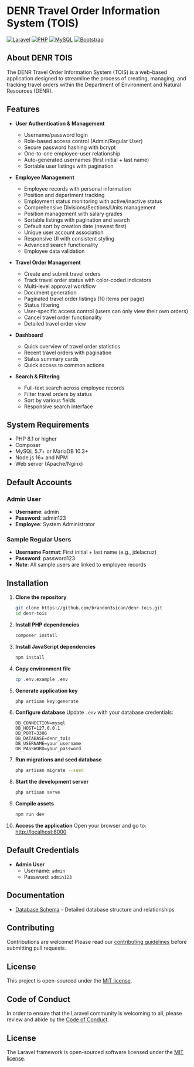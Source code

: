 # DENR Travel Order Information System (TOIS)

[![Laravel](https://img.shields.io/badge/Laravel-FF2D20?style=for-the-badge&logo=laravel&logoColor=white)](https://laravel.com)
[![PHP](https://img.shields.io/badge/PHP-777BB4?style=for-the-badge&logo=php&logoColor=white)](https://www.php.net/)
[![MySQL](https://img.shields.io/badge/MySQL-005C84?style=for-the-badge&logo=mysql&logoColor=white)](https://www.mysql.com/)
[![Bootstrap](https://img.shields.io/badge/Bootstrap-563D7C?style=for-the-badge&logo=bootstrap&logoColor=white)](https://getbootstrap.com/)

## About DENR TOIS

The DENR Travel Order Information System (TOIS) is a web-based application designed to streamline the process of creating, managing, and tracking travel orders within the Department of Environment and Natural Resources (DENR).

## Features

- **User Authentication & Management**
  - Username/password login
  - Role-based access control (Admin/Regular User)
  - Secure password hashing with bcrypt
  - One-to-one employee-user relationship
  - Auto-generated usernames (first initial + last name)
  - Sortable user listings with pagination

- **Employee Management**
  - Employee records with personal information
  - Position and department tracking
  - Employment status monitoring with active/inactive status
  - Comprehensive Divisions/Sections/Units management
  - Position management with salary grades
  - Sortable listings with pagination and search
  - Default sort by creation date (newest first)
  - Unique user account association
  - Responsive UI with consistent styling
  - Advanced search functionality
  - Employee data validation

- **Travel Order Management**
  - Create and submit travel orders
  - Track travel order status with color-coded indicators
  - Multi-level approval workflow
  - Document generation
  - Paginated travel order listings (10 items per page)
  - Status filtering
  - User-specific access control (users can only view their own orders)
  - Cancel travel order functionality
  - Detailed travel order view

- **Dashboard**
  - Quick overview of travel order statistics
  - Recent travel orders with pagination
  - Status summary cards
  - Quick access to common actions

- **Search & Filtering**
  - Full-text search across employee records
  - Filter travel orders by status
  - Sort by various fields
  - Responsive search interface

## System Requirements

- PHP 8.1 or higher
- Composer
- MySQL 5.7+ or MariaDB 10.3+
- Node.js 16+ and NPM
- Web server (Apache/Nginx)

## Default Accounts

### Admin User
- **Username**: admin
- **Password**: admin123
- **Employee**: System Administrator

### Sample Regular Users
- **Username Format**: First initial + last name (e.g., jdelacruz)
- **Password**: password123
- **Note**: All sample users are linked to employee records

## Installation

1. **Clone the repository**
   ```bash
   git clone https://github.com/brandon3sican/denr-tois.git
   cd denr-tois
   ```

2. **Install PHP dependencies**
   ```bash
   composer install
   ```

3. **Install JavaScript dependencies**
   ```bash
   npm install
   ```

4. **Copy environment file**
   ```bash
   cp .env.example .env
   ```

5. **Generate application key**
   ```bash
   php artisan key:generate
   ```

6. **Configure database**
   Update `.env` with your database credentials:
   ```
   DB_CONNECTION=mysql
   DB_HOST=127.0.0.1
   DB_PORT=3306
   DB_DATABASE=denr_tois
   DB_USERNAME=your_username
   DB_PASSWORD=your_password
   ```

7. **Run migrations and seed database**
   ```bash
   php artisan migrate --seed
   ```

8. **Start the development server**
   ```bash
   php artisan serve
   ```

9. **Compile assets**
   ```bash
   npm run dev
   ```

10. **Access the application**
    Open your browser and go to: [http://localhost:8000](http://localhost:8000)

## Default Credentials

- **Admin User**
  - Username: `admin`
  - Password: `admin123`

## Documentation

- [Database Schema](docs/DATABASE.md) - Detailed database structure and relationships

## Contributing

Contributions are welcome! Please read our [contributing guidelines](CONTRIBUTING.md) before submitting pull requests.

## License

This project is open-sourced under the [MIT license](https://opensource.org/licenses/MIT).

## Code of Conduct

In order to ensure that the Laravel community is welcoming to all, please review and abide by the [Code of Conduct](https://laravel.com/docs/contributions#code-of-conduct).

## License

The Laravel framework is open-sourced software licensed under the [MIT license](https://opensource.org/licenses/MIT).
